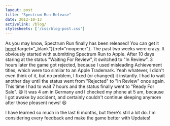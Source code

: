 ```yaml
---
layout: post
title: "Spectrum Run Release"
date: 2012-10-13
activelink: /blog/
stylesheets: ['/css/blog-post.css']
---
```

As you may know, Spectrum Run finally has been released! You can get it [here][spectrum-run]{:target="_blank"}{:rel="noopener"}. The past two weeks were crazy. It obviously started with submitting Spectrum Run to Apple. After 10 days staring at the status "Waiting For Review", it switched to "In Review". 3 hours later the game got rejected, because I used misleading Achievement titles, which were too similar to an Apple Trademark. Yeah whatever, I didn't even think of it, but no problem, I fixed (or changed) it instantly. I had to wait another day until the status went from "Rejected" to "In Review" once again. This time I had to wait 7 hours and the status finally went to "Ready For Sale". :smile: It was 4 am in Germany and I checked my phone at 5 am, because I got awake by accident, and certainly couldn't continue sleeping anymore after those pleasent news! :laughing:

I have learned so much in the last 6 months, but there's still a lot do. I'm considering every feedback and make the game better with Updates!

[spectrum-run]: https://itunes.apple.com/app/id516387678 "Spectrum Run on the App Store"
